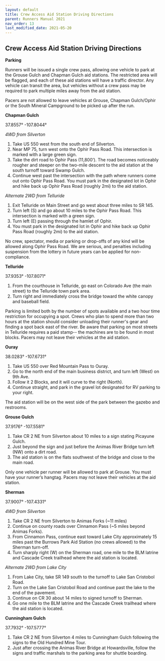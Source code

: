 ```yaml
---
layout: default
title: Crew Access Aid Station Driving Directions
parent: Runners Manual 2021
nav_order: 13
last_modified_date: 2021-05-20
---
```


## Crew Access Aid Station Driving Directions

**Parking**
 
Runners will be issued a single crew pass, allowing one vehicle to park at the Grouse Gulch and Chapman Gulch aid stations. The restricted area will be flagged, and each of these aid stations will have a traffic director. Any vehicle can transit the area, but vehicles without a crew pass may be required to park multiple miles away from the aid station.
 
Pacers are not allowed to leave vehicles at Grouse, Chapman Gulch/Ophir or the South Mineral Campground to be picked up after the run.
 
**Chapman Gulch**

37.8557° -107.8044°
 
*4WD from Silverton*
1. Take US 550 west from the south end of Silverton. 
2. Near MP 75, turn west onto the Ophir Pass Road. This intersection is marked with a large green sign. 
3. Take the dirt road to Ophir Pass (11,800’). The road becomes noticeably rougher and steeper on the two-mile descent to the aid station at the south turnoff toward Swamp Gulch.
4. Continue west past the intersection with the path where runners come out onto Ophir Pass Road. You must park in the designated lot in Ophir and hike back up Ophir Pass Road (roughly 2mi) to the aid station.
 
*Alternate 2WD from Telluride*
1. Exit Telluride on Main Street and go west about three miles to SR 145. 
2. Turn left (S) and go about 10 miles to the Ophir Pass Road. This intersection is marked with a green sign. 
3. Turn left (E) passing through the hamlet of Ophir.
4. You must park in the designated lot in Ophir and hike back up Ophir Pass Road (roughly 2mi) to the aid station.
 
No crew, spectator, media or parking or drop-offs of any kind will be allowed along Ophir Pass Road. We are serious, and penalties including suspension from the lottery in future years can be applied for non-compliance.
 
**Telluride**

37.9353° -107.8071°
 
1. From the courthouse in Telluride, go east on Colorado Ave (the main street) to the Telluride town park area. 
2. Turn right and immediately cross the bridge toward the white canopy and baseball field. 
 
Parking is limited both by the number of spots available and a two hour time restriction for occupying a spot. Crews who plan to spend more than two hours at the station should consider unloading their runner's gear and finding a spot back east of the river. Be aware that parking on most streets in Telluride requires a paid stamp-- the machines are to be found in most blocks. Pacers may not leave their vehicles at the aid station.
 
**Ouray**

38.0283° -107.6731°

1. Take US 550 over Red Mountain Pass to Ouray. 
2. Go to the north end of the main business district, and turn left (West) on 9th Ave. 
3. Follow it 2 Blocks, and it will curve to the right (North). 
4. Continue straight, and park in the gravel lot designated for RV parking to your right. 
 
The aid station will be on the west side of the park between the gazebo and restrooms.
 
**Grouse Gulch**

37.9176° -107.5581°

1. Take CR 2 NE from Silverton about 10 miles to a sign stating Picayune Gulch. 
2. Just beyond the sign and just before the Animas River Bridge turn left (NW) onto a dirt road. 
3. The aid station is on the flats southwest of the bridge and close to the main road. 
 
Only one vehicle per runner will be allowed to park at Grouse. You must have your runner’s hangtag. Pacers may not leave their vehicles at the aid station.
 
**Sherman**

37.9007° -107.4331°
 
*4WD from Silverton*
1. Take CR 2 NE from Silverton to Animas Forks (~11 miles) 
2. Continue on county roads over Cinnamon Pass (~5 miles beyond Animas Forks).
3. From Cinnamon Pass, continue east toward Lake City approximately 15 miles past the Burrows Park Aid Station (no crews allowed) to the Sherman turn-off. 
4. Turn sharply right (W) on the Sherman road, one mile to the BLM latrine and Cascade Creek trailhead where the aid station is located.
 
*Alternate 2WD from Lake City*
1. From Lake City, take SR 149 south to the turnoff to Lake San Cristobol Road. 
2. Turn on the Lake San Cristobol Road and continue past the lake to the end of the pavement. 
3. Continue on CR 30 about 14 miles to signed turnoff to Sherman. 
4. Go one mile to the BLM latrine and the Cascade Creek trailhead where the aid station is located.
 
**Cunningham Gulch**

37.7932° -107.5777°

1. Take CR 2 NE from Silverton 4 miles to Cunningham Gulch following the signs to the Old Hundred Mine Tour.
2. Just after crossing the Animas River Bridge at Howardsville, follow the signs and traffic marshals to the parking area for shuttle boarding.

